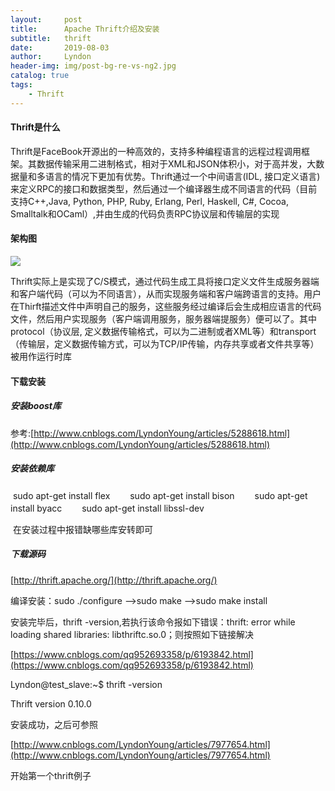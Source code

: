 ```yaml
---
layout:     post
title:      Apache Thrift介绍及安装
subtitle:   thrift
date:       2019-08-03
author:     Lyndon
header-img: img/post-bg-re-vs-ng2.jpg
catalog: true
tags:
    - Thrift
---
```


#### Thrift是什么

​	Thrift是FaceBook开源出的一种高效的，支持多种编程语言的远程过程调用框架。其数据传输采用二进制格式，相对于XML和JSON体积小，对于高并发，大数据量和多语言的情况下更加有优势。Thrift通过一个中间语言(IDL, 接口定义语言)来定义RPC的接口和数据类型，然后通过一个编译器生成不同语言的代码（目前支持C++,Java, Python, PHP, Ruby, Erlang, Perl, Haskell, C#, Cocoa, Smalltalk和OCaml）,并由生成的代码负责RPC协议层和传输层的实现

#### 架构图

![](https://raw.githubusercontent.com/YangHao1992/YangHao1992.github.io/master/_img/Thrift.png)

​	Thrift实际上是实现了C/S模式，通过代码生成工具将接口定义文件生成服务器端和客户端代码（可以为不同语言），从而实现服务端和客户端跨语言的支持。用户在Thirft描述文件中声明自己的服务，这些服务经过编译后会生成相应语言的代码文件，然后用户实现服务（客户端调用服务，服务器端提服务）便可以了。其中protocol（协议层, 定义数据传输格式，可以为二进制或者XML等）和transport（传输层，定义数据传输方式，可以为TCP/IP传输，内存共享或者文件共享等）被用作运行时库

#### 下载安装

##### 安装boost库

参考:[http://www.cnblogs.com/LyndonYoung/articles/5288618.html](http://www.cnblogs.com/LyndonYoung/articles/5288618.html)

##### 安装依赖库

​		sudo apt-get install flex
　　sudo apt-get install bison
　　sudo apt-get install byacc
　　sudo apt-get install libssl-dev

​		在安装过程中报错缺哪些库安转即可

##### 下载源码

[http://thrift.apache.org/](http://thrift.apache.org/)

编译安装：sudo ./configure –>sudo make –>sudo make install

安装完毕后，thrift -version,若执行该命令报如下错误：thrift: error while loading shared libraries: libthriftc.so.0；则按照如下链接解决

[https://www.cnblogs.com/qq952693358/p/6193842.html](https://www.cnblogs.com/qq952693358/p/6193842.html)

Lyndon@test_slave:~$ thrift -version

Thrift version 0.10.0

安装成功，之后可参照

[http://www.cnblogs.com/LyndonYoung/articles/7977654.html](http://www.cnblogs.com/LyndonYoung/articles/7977654.html)

开始第一个thrift例子